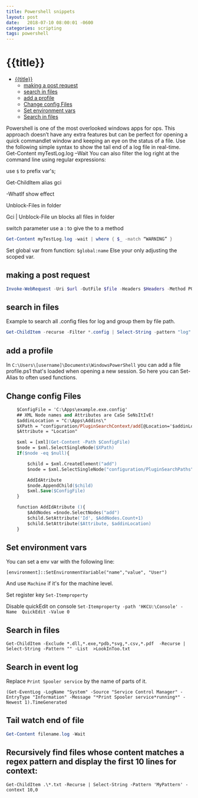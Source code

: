 ```yaml
---
title: Powershell snippets
layout: post
date:   2018-07-10 08:00:01 -0600
categories: scripting
tags: powershell
---
```

# {{title}}

- [{{title}}](#title)
  - [making a post request](#making-a-post-request)
  - [search in files](#search-in-files)
  - [add a profile](#add-a-profile)
  - [Change config Files](#change-config-files)
  - [Set environment vars](#set-environment-vars)
  - [Search in files](#search-in-files-1)

Powershell is one of the most overlooked windows apps for ops. This approach doesn’t have any extra features but can be perfect for opening a quick commandlet window and keeping an eye on the status of a file.
Use the following simple syntax to show the tail end of a log file in real-time.
Get-Content myTestLog.log –Wait
You can also filter the log right at the command line using regular expressions:

use `$` to prefix var's;

Get-ChildItem alias gci

-WhatIf show effect

Unblock-Files in folder 

Gci | Unblock-File un blocks all files in folder

switch parameter use a : to give the to a method

```powershell
Get-Content myTestLog.log -wait | where { $_ -match “WARNING” }
```

Set global var from function:
`$global:name`
Else your only adjusting the scoped var.

## making a post request

```powershell
Invoke-WebRequest -Uri $url -OutFile $file -Headers $Headers -Method POST -Body $body 
```

## search in files

Example to search all .config files for log and group them by file path.

```powershell
Get-ChildItem -recurse -Filter *.config | Select-String -pattern "log" | group path | select Path
```

## add a profile

In `C:\Users\[username]\Documents\WindowsPowerShell` you can add a file profile.ps1 that's loaded when opening a new session.
So here you can Set-Alias to often used functions.

## Change config Files

```ps
    $ConfigFile = 'C:\Apps\example.exe.config'
    ## XML Node names and Attributes are CaSe SeNsItIvE!
    $addinLocation = "C:\Apps\Addins\"
    $XPath = "configuration/PluginSearchContext/add[@Location='$addinLocation']"
    $Attribute = "Location"

    $xml = [xml](Get-Content -Path $ConfigFile)
    $node = $xml.SelectSingleNode($XPath)
    If($node -eq $null){

        $child = $xml.CreateElement("add")
        $node = $xml.SelectSingleNode("configuration/PluginSearchPaths")

        AddIdAtribute
        $node.AppendChild($child)
        $xml.Save($ConfigFile)
    }

    function AddIdAtribute (){
        $AddNodes =$node.SelectNodes("add")
        $child.SetAttribute('Id', $AddNodes.Count+1)
        $child.SetAttribute($Attribute, $addinLocation)
    }
```

## Set environment vars

You can set a env var with the following line:

`[environment]::SetEnvironmentVariable("name","value", "User")`

And use `Machine` if it's for the machine level.

Set register key `Set-Itemproperty`

Disable quickEdit on console `Set-Itemproperty -path 'HKCU:\Console' -Name  QuickEdit -Value 0`

## Search in files


`Get-ChildItem -Exclude *.dll,*.exe,*pdb,*svg,*.csv,*.pdf  -Recurse | Select-String -Pattern "" -List  >LookInToo.txt`

## Search in event log

Replace `Print Spooler service` by the name of parts of it.

```
(Get-EventLog -LogName "System" -Source "Service Control Manager" -EntryType "Information" -Message "*Print Spooler service*running*" -Newest 1).TimeGenerated
```




## Tail watch end of file 
```powershell
Get-Content filename.log -Wait
```

## Recursively find files whose content matches a regex pattern and display the first 10 lines for context:

```powerahell
Get-ChildItem .\*.txt -Recurse | Select-String -Pattern 'MyPattern' -context 10,0
```
